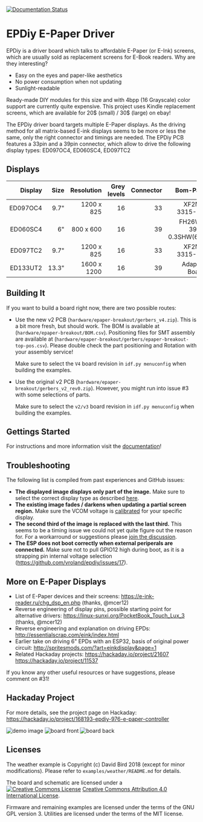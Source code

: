 [![Documentation Status](https://readthedocs.org/projects/epdiy/badge/?version=latest)](https://epdiy.readthedocs.io/en/latest/?badge=latest)

EPDiy E-Paper Driver
=======================================

EPDiy is a driver board which talks to affordable E-Paper (or E-Ink) screens, which are usually sold as replacement screens for E-Book readers. Why are they interesting?

* Easy on the eyes and paper-like aesthetics
* No power consumption when not updating
* Sunlight-readable

Ready-made DIY modules for this size and with 4bpp (16 Grayscale) color support are currently quite expensive. This project uses Kindle replacement screens, which are available for 20$ (small) / 30$ (large) on ebay!

The EPDiy driver board targets multiple E-Paper displays. As the driving method for all matrix-based E-ink displays seems to be more or less the same, only the right connector and timings are needed. The EPDiy PCB features a 33pin and a 39pin connector, which allow to drive the following display types: ED097OC4, ED060SC4, ED097TC2

Displays
--------

| Display  | Size | Resolution | Grey levels | Connector | Bom-Part
| --:      | --:   | --:         | --: | --: | --:                  |
| ED097OC4 | 9.7"  | 1200 x 825  | 16  | 33  | XF2M-3315-1A         |
| ED060SC4 | 6"    | 800 x 600   | 16  | 39  | FH26W-39S-0.3SHW(60) |
| ED097TC2 | 9.7"  | 1200 x 825  | 16  | 33  | XF2M-3315-1A         |
| ED133UT2 | 13.3" | 1600 x 1200 | 16  | 39  | Adapter Board        |

Building It
-----------

If you want to build a board right now, there are two possible routes:
 - Use the new v2 PCB (`hardware/epaper-breakout/gerbers_v4.zip`). This is a bit more fresh, but should work.
   The BOM is available at (`hardware/epaper-breakout/BOM.csv`).
   Positioning files for SMT assembly are available at (`hardware/epaper-breakout/gerbers/epaper-breakout-top-pos.csv`). 
   Please double check the part positioning and Rotation with your assembly service!
 
   Make sure to select the `V4` board revision in `idf.py menuconfig` when building the examples.
 - Use the original v2 PCB (`hardware/epaper-breakout/gerbers_v2_rev0.zip`). 
   However, you might run into issue #3 with some selections of parts.
    
   Make sure to select the `v2/v3` board revision in `idf.py menuconfig` when building the examples.

Gettings Started
----------------

For instructions and more information visit the [documentation](https://epdiy.readthedocs.io/en/latest/getting_started.html)!

Troubleshooting
---------------

The following list is compiled from past experiences and GitHub issues:
 * **The displayed image displays only part of the image.** Make sure to select the correct display type as described [here](https://epdiy.readthedocs.io/en/latest/getting_started.html#selecting-a-display-type).
 * **The existing image fades / darkens when updating a partial screen region.** Make sure the VCOM voltage is [calibrated](https://epdiy.readthedocs.io/en/latest/getting_started.html#calibrate-vcom) for your specific display.
 * **The second third of the image is replaced with the last third.** This seems to be a timing issue we could not yet quite figure out the reason for. For a workarround or suggestions please [join the discussion](https://github.com/vroland/epdiy/issues/15).
 * **The ESP does not boot correctly when external periperals are connected.** Make sure not to pull GPIO12 high during boot, as it is a strapping pin internal voltage selection (https://github.com/vroland/epdiy/issues/17).
 
More on E-Paper Displays
------------------------

 * List of E-Paper devices and their screens: https://e-ink-reader.ru/chg_dsp_en.php (thanks, @mcer12)
 * Reverse engineering of display pins, possible starting point for alternative drivers: https://linux-sunxi.org/PocketBook_Touch_Lux_3 (thanks, @mcer12)
 * Reverse engineering and explanation on driving EPDs: http://essentialscrap.com/eink/index.html
 * Earlier take on driving 6" EPDs with an ESP32, basis of original power circuit: http://spritesmods.com/?art=einkdisplay&page=1
 * Related Hackaday projects: https://hackaday.io/project/21607 https://hackaday.io/project/11537

If you know any other useful resources or have suggestions, please comment on #31!

Hackaday Project
----------------

For more details, see the project page on Hackaday: https://hackaday.io/project/168193-epdiy-976-e-paper-controller

![demo image](doc/source/img/demo.jpg)
![board front](doc/source/img/board_p1.jpg)
![board back](doc/source/img/board_p2.jpg)

Licenses
--------

The weather example is Copyright (c) David Bird 2018 (except for minor modifications). Please refer to `examples/weather/README.md` for details.

The board and schematic are licensed under a <a rel="license" href="http://creativecommons.org/licenses/by/4.0/"><img alt="Creative Commons License" style="border-width:0" src="https://i.creativecommons.org/l/by/4.0/80x15.png" /></a> <a rel="license" href="http://creativecommons.org/licenses/by/4.0/">Creative Commons Attribution 4.0 International License</a>.

Firmware and remaining examples are licensed under the terms of the GNU GPL version 3.
Utilities are licensed under the terms of the MIT license.


